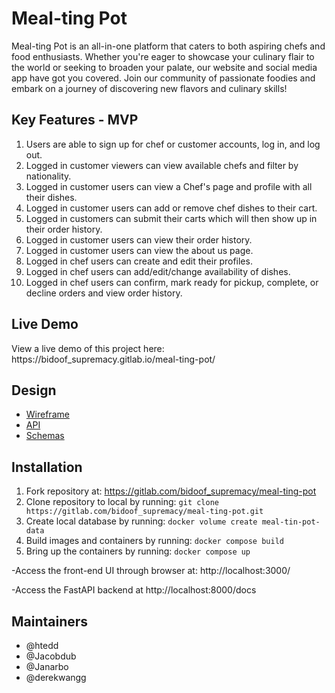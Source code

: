 # Meal-ting Pot

<p>Meal-ting Pot is an all-in-one platform that caters to both aspiring chefs and food enthusiasts. Whether you're eager to showcase your culinary flair to the world or seeking to broaden your palate, our website and social media app have got you covered. Join our community of passionate foodies and embark on a journey of discovering new flavors and culinary skills!</p>

## Key Features - MVP
1. Users are able to sign up for chef or customer accounts, log in, and log out.
2. Logged in customer viewers can view available chefs and filter by nationality.
3. Logged in customer users can view a Chef's page and profile with all their dishes.
4. Logged in customer users can add or remove chef dishes to their cart.
5. Logged in customers can submit their carts which will then show up in their order history.
6. Logged in customer users can view their order history.
7. Logged in customer users can view the about us page.
8. Logged in chef users can create and edit their profiles.
9. Logged in chef users can add/edit/change availability of dishes.
10. Logged in chef users can confirm, mark ready for pickup, complete, or decline orders and view order history.

## Live Demo
<p> View a live demo of this project here: <a> https://bidoof_supremacy.gitlab.io/meal-ting-pot/ </a>

</p>

## Design
- [Wireframe](docs/wireframe/wireframe.md)
- [API](docs/API.md)
- [Schemas](docs/Schemas.md)

## Installation

1. Fork repository at: <a>https://gitlab.com/bidoof_supremacy/meal-ting-pot</a>
2. Clone repository to local by running: `git clone https://gitlab.com/bidoof_supremacy/meal-ting-pot.git`
3. Create local database by running: `docker volume create meal-tin-pot-data`
4. Build images and containers by running: `docker compose build`
5. Bring up the containers by running: `docker compose up`

-Access the front-end UI through browser at: <a>http://localhost:3000/<a>

-Access the FastAPI backend at <a>http://localhost:8000/docs</a>

## Maintainers

- @htedd
- @Jacobdub
- @Janarbo
- @derekwangg
